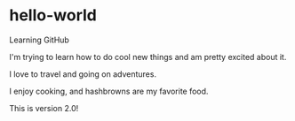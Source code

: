 # hello-world
Learning GitHub

I'm trying to learn how to do cool new things and am pretty excited about it.

I love to travel and going on adventures.

I enjoy cooking, and hashbrowns are my favorite food.

This is version 2.0!
